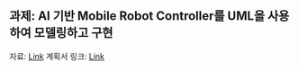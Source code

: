 ## 과제: AI 기반 Mobile Robot Controller를 UML을 사용하여 모델링하고 구현  
  
자료: [Link](https://drive.google.com/drive/folders/1w37X6F2oTjQ1DXIebN4X8zLBJp839Lpl)
계획서 링크: [Link](https://docs.google.com/document/d/19p_Ey0uEPIldkqj7Dy5gqU62xaNRgIae/edit?usp=sharing&ouid=113075564234809645071&rtpof=true&sd=true)
